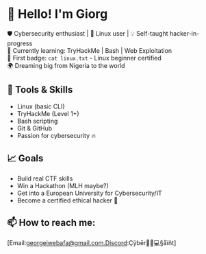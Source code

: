 # 👋 Hello! I'm Giorg

🛡️ Cybersecurity enthusiast | 🐧 Linux user | 💡 Self-taught hacker-in-progress  
🎯 Currently learning: TryHackMe | Bash | Web Exploitation  
📜 First badge: `cat linux.txt` - Linux beginner certified  
🌍 Dreaming big from Nigeria to the world

## 🔧 Tools & Skills
- Linux (basic CLI)
- TryHackMe (Level 1+)
- Bash scripting
- Git & GitHub
- Passion for cybersecurity 🔥

## 📈 Goals
- Build real CTF skills
- Win a Hackathon (MLH maybe?)
- Get into a European University for Cybersecurity/IT
- Become a certified ethical hacker 🧠

## 📫 How to reach me:
[Email:georgeiwebafa@gmail.com.Discord:Çÿbēr👾👨💻§åïñt]
